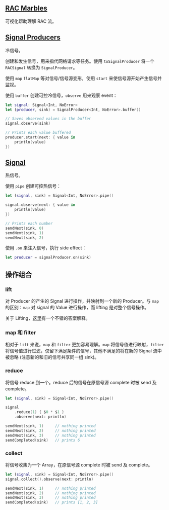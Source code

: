 ## [RAC Marbles](http://neilpa.me/rac-marbles/)

可视化帮助理解 RAC 流。

## [Signal Producers](https://github.com/ReactiveCocoa/ReactiveCocoa/blob/v4.0-alpha.1/ReactiveCocoa/Swift/SignalProducer.swift)

冷信号。

创建和发生信号，用来指代网络请求等任务。使用 `toSignalProducer` 将一个 `RACSignal` 转换为 `SignalProducer`。

使用 `map` `flatMap` 等对信号/信号源变形，使用 `start` 来使信号源开始产生信号并监视。

使用 `buffer` 创建可控冷信号，`observe` 用来观察 event：

```swift
let signal: Signal<Int, NoError>
let (producer, sink) = SignalProducer<Int, NoError>.buffer()

// Saves observed values in the buffer
signal.observe(sink)

// Prints each value buffered
producer.start(next: { value in
    println(value)
})
```

## [Signal](https://github.com/ReactiveCocoa/ReactiveCocoa/blob/v4.0-alpha.1/ReactiveCocoa/Swift/Signal.swift)

热信号。

使用 `pipe` 创建可控热信号：

```swift
let (signal, sink) = Signal<Int, NoError>.pipe()

signal.observe(next: { value in
    println(value)
})

// Prints each number
sendNext(sink, 0)
sendNext(sink, 1)
sendNext(sink, 2)
```

使用 `.on` 来注入信号，执行 side effect：

```swift
let producer = signalProducer.on(sink)
```

## 操作组合

### lift

对 Producer 的产生的 Signal 进行操作，并映射到一个新的 Producer。与 `map` 的区别：`map` 对 signal 的 Value 进行操作，而 lifting 是对整个信号操作。

关于 Lifting，[这里](http://stackoverflow.com/questions/2395697/haskell-newbie-question-what-is-lifting)有一个不错的答案解释。

### map 和 filter

相对于 `lift` 来说，`map` 和 `filter` 更加容易理解。`map` 将信号值进行映射，`filter` 将信号值进行过滤，仅留下满足条件的信号，其他不满足的将在新的 Signal 流中被忽略 (注意新的和旧的信号共享同一组 sink)。

### reduce

将信号 reduce 到一个。reduce 后的信号在原信号源 complete 时被 send 及 complete。

```swift
let (signal, sink) = Signal<Int, NoError>.pipe()

signal
    .reduce(1) { $0 * $1 }
    .observe(next: println)

sendNext(sink, 1)     // nothing printed
sendNext(sink, 2)     // nothing printed
sendNext(sink, 3)     // nothing printed
sendCompleted(sink)   // prints 6
```

### collect

将信号收集为一个 Array，在原信号源 complete 时被 send 及 complete。

```swift
let (signal, sink) = Signal<Int, NoError>.pipe()
signal.collect().observe(next: println)

sendNext(sink, 1)     // nothing printed
sendNext(sink, 2)     // nothing printed
sendNext(sink, 3)     // nothing printed
sendCompleted(sink)   // prints [1, 2, 3]
```
